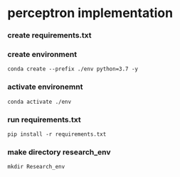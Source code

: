 # perceptron implementation

### create requirements.txt

### create environment
```
conda create --prefix ./env python=3.7 -y

```

### activate environemnt
```
conda activate ./env

```
### run requirements.txt
```
pip install -r requirements.txt
```
### make directory research_env
```
mkdir Research_env
```